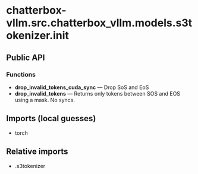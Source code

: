 # chatterbox-vllm.src.chatterbox_vllm.models.s3tokenizer.__init__

## Public API


### Functions
- **drop_invalid_tokens_cuda_sync** — Drop SoS and EoS
- **drop_invalid_tokens** — Returns only tokens between SOS and EOS using a mask. No syncs.

## Imports (local guesses)
- torch

## Relative imports
- .s3tokenizer